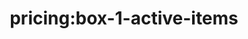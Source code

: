 ---
title: 'pricing:box-1-active-items'
pt: |-
    pricing:box-1-active-items
en: |-
    pricing:box-1-active-items
---